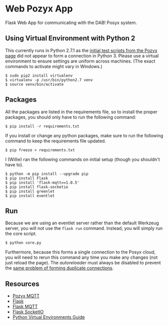 # Web Pozyx App
Flask Web App for communicating with the DAB! Posyx system.

## Using Virtual Environment with Python 2
This currently runs in Python 2.7.1 as the [initial test scripts from the Pozyx page](https://www.pozyx.io/documentation/creator/connect-with-mqtt) did not appear to form a connection in Python 3. Please use a virtual environment to ensure settings are uniform across machines. (The exact commands to activate might vary in Windows.)
```
$ sudo pip2 install virtualenv
$ virtualenv -p /usr/bin/python2.7 venv
$ source venv/bin/activate
```

## Packages
All the packages are listed in the requirements file, so to install the proper packages, you should only have to run the following command:
```
$ pip install -r requirements.txt
```

If you install or change any python packages, make sure to run the following command to keep the requirements file updated.
```
$ pip freeze > requirements.txt
```

I (Willie) ran the following commands on initial setup (though you shouldn't have to).
```
$ python -m pip install --upgrade pip
$ pip install Flask
$ pip install 'flask-mqtt==1.0.5'
$ pip install flask-socketio
$ pip install greenlet
$ pip install eventlet
```

## Run
Because we are using an eventlet server rather than the default Werkzeug server, you will not use the `flask run` command. Instead, you will simply run the core script.
```
$ python core.py
```
Furthermore, because this forms a single connection to the Posyx cloud, you will need to rerun this command any time you make any changes (not just reload the page). The *autoreloader* must always be disabled to prevent the [same problem of forming duplicate connections](https://flask-mqtt.readthedocs.io/en/latest/index.html#limitations).


## Resources
* [Pozyx MQTT](https://www.pozyx.io/documentation/creator/connect-with-mqtt)
* [Flask](https://flask.palletsprojects.com/en/1.1.x/)
* [Flask MQTT](https://flask-mqtt.readthedocs.io/en/latest/index.html)
* [Flask SocketIO](https://flask-socketio.readthedocs.io/en/latest/)
* [Python Virtual Environments Guide](https://docs.python-guide.org/dev/virtualenvs/)
